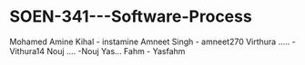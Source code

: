 # SOEN-341---Software-Process
Mohamed Amine Kihal - instamine
Amneet Singh - amneet270
Virthura ..... - Vithura14
Nouj .... -Nouj
Yas... Fahm  - Yasfahm
